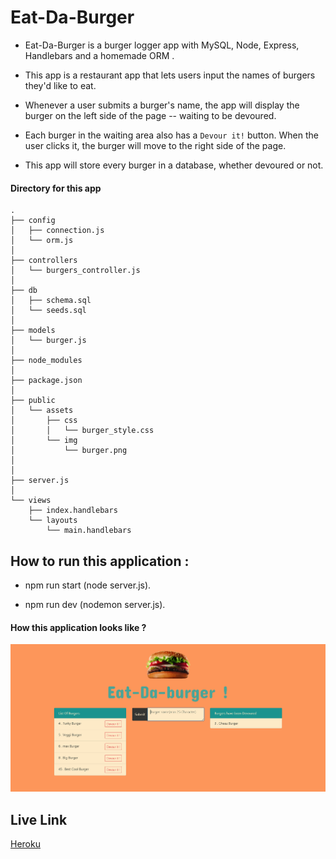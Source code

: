 # Eat-Da-Burger

* Eat-Da-Burger is a burger logger app  with MySQL, Node, Express, Handlebars and a homemade ORM .

* This app is a restaurant app that lets users input the names of burgers they'd like to eat.

* Whenever a user submits a burger's name, the app will display the burger on the left side of the page -- waiting to be devoured.

* Each burger in the waiting area also has a `Devour it!` button. When the user clicks it, the burger will move to the right side of the page.

* This app will store every burger in a database, whether devoured or not.


#### Directory for this app



```
.
├── config
│   ├── connection.js
│   └── orm.js
│ 
├── controllers
│   └── burgers_controller.js
│
├── db
│   ├── schema.sql
│   └── seeds.sql
│
├── models
│   └── burger.js
│ 
├── node_modules
│ 
├── package.json
│
├── public
│   └── assets
│       ├── css
│       │   └── burger_style.css
│       └── img
│           └── burger.png
│   
│
├── server.js
│
└── views
    ├── index.handlebars
    └── layouts
        └── main.handlebars
```

## How to run this application :

* npm run start (node server.js).

* npm run dev (nodemon server.js).




#### How this application looks like ?





![GitHub Logo](public/assets/img/app.PNG)


## Live Link
[Heroku](https://arvin-burger-shack.herokuapp.com/)